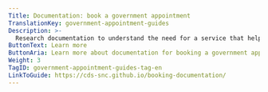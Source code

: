 ```yaml
---
Title: Documentation: book a government appointment
TranslationKey: government-appointment-guides
Description: >-
  Research documentation to understand the need for a service that helps people book government appointments.
ButtonText: Learn more
ButtonAria: Learn more about documentation for booking a government appointment.
Weight: 3
TagID: government-appointment-guides-tag-en
LinkToGuide: https://cds-snc.github.io/booking-documentation/
---
```


